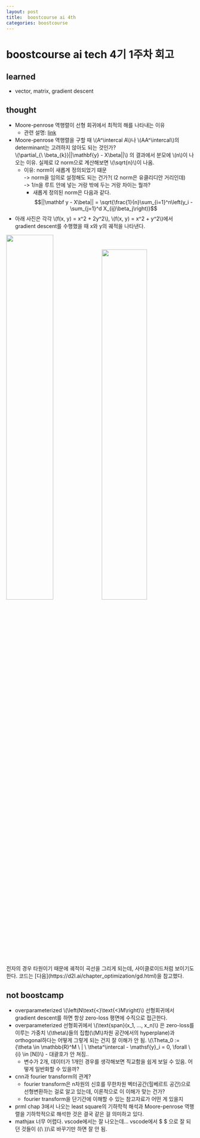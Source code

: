 ```yaml
---
layout: post
title:  boostcourse ai 4th
categories: boostcourse
---
```


# boostcourse ai tech 4기 1주차 회고
## learned
 - vector, matrix, gradient descent

## thought
 - Moore-penrose 역행렬이 선형 회귀에서 최적의 해를 나타내는 이유
   - 관련 설명: [link](https://angeloyeo.github.io/2020/11/11/pseudo_inverse.html)
 - Moore-penrose 역행렬을 구할 때 \\(A^\intercal A\\)나 \\(AA^\intercal\\)의 determinant는 고려하지 않아도 되는 것인가?  
 \\(\partial_{\ \beta_{k}}||\mathbf{y} - X\beta||\\) 의 결과에서 분모에 \\(n\\)이 나오는 이유. 실제로 l2 norm으로 계산해보면 \\(\sqrt{n}\\)이 나옴. 
   - 이유: norm이 새롭게 정의되었기 떄문  
     -> norm을 임의로 설정해도 되는 건가?( l2 norm은 유클리디안 거리인데)  
     -> 1/n을 루트 안에 넣는 거랑 밖에 두는 거랑 차이는 뭘까?
     - 새롭게 정의된 norm은 다음과 같다.  
  $$||\mathbf y - X\beta|| = \sqrt{\frac{1}{n}\sum_{i=1}^n\left(y_i - \sum_{j=1}^d X_{ij}\beta_j\right)}$$
  - 아래 사진은 각각 \\(f(x, y) = x^2 + 2y^2\\), \\(f(x, y) = x^2 + y^2\\)에서 gradient descent를 수행했을 때 x와 y의 궤적을 나타낸다.  
  <img src="https://user-images.githubusercontent.com/47550287/191882708-0db9fced-fe8c-43d5-88d1-7b854040d717.png" width="50%">
  <img src="https://user-images.githubusercontent.com/47550287/191882948-0148765a-524b-4f3c-94d6-0483c83d4d57.png" width="49%">  
  전자의 경우 타원이기 때문에 궤적이 곡선을 그리게 되는데, 사이클로이드처럼 보이기도 한다. 코드는 [다음](https://d2l.ai/chapter_optimization/gd.html)을 참고했다.

## not boostcamp
 - overparameterized \\(\left(N\text{<}\text{<}M\right)\\) 선형회귀에서 gradient descent를 하면 항상 zero-loss 평면에 수직으로 접근한다.
 - overparameterized 선형회귀에서 \\(\text{span}(x_1, ..., x_n)\\) 은 zero-loss를 이루는 가중치 \\(\theta\\)들의 집합(\\(M\\)차원 공간에서의 hyperplane)과 orthogonal하다는 어떻게 그렇게 되는 건지 잘 이해가 안 됨.
  \\(\Theta_0 := \{\theta \in \mathbb{R}^M \ | \ \theta^\intercal - \mathsf{y}_i = 0, \forall \ {i} \in [N]\}\\) - 대괄호가 안 쳐짐..
   - 변수가 2개, 데이터가 1개인 경우를 생각해보면 직교함을 쉽게 보일 수 있음. 어떻게 일반화할 수 있을까?
 - cnn과 fourier transform의 관계?
   - fourier transform은 n차원의 신호를 무한차원 벡터공간(힐베르트 공간)으로 선형변환하는 걸로 알고 있는데, 이론적으로 이 이해가 맞는 건가?
   - fourier transform을 단기간에 이해할 수 있는 참고자료가 어떤 게 있을지
 - prml chap 3에서 나오는 least square의 기하학적 해석과 Moore-penrose 역행렬을 기하학적으로 해석한 것은 결국 같은 걸 의미하고 있다.
 - mathjax 너무 어렵다. vscode에서는 잘 나오는데... vscode에서 $ $ 으로 잘 되던 것들이 ((\ ))\로 바꾸기만 하면 잘 안 됨.






